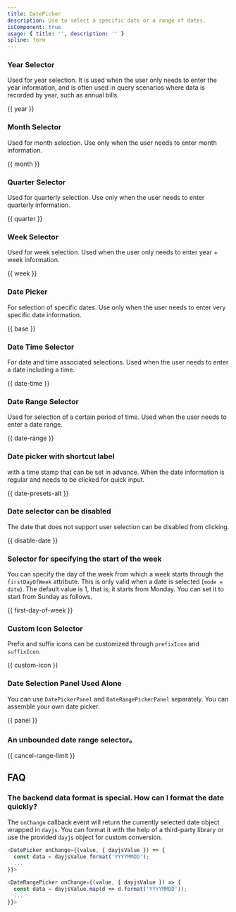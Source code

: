 ```yaml
---
title: DatePicker
description: Use to select a specific date or a range of dates.
isComponent: true
usage: { title: '', description: '' }
spline: form
---
```


### Year Selector

Used for year selection. It is used when the user only needs to enter the year information, and is often used in query scenarios where data is recorded by year, such as annual bills.

{{ year }}

### Month Selector

Used for month selection. Use only when the user needs to enter month information.

{{ month }}

### Quarter Selector

Used for quarterly selection. Use only when the user needs to enter quarterly information.

{{ quarter }}

### Week Selector

Used for week selection. Used when the user only needs to enter year + week information.

{{ week }}

### Date Picker

For selection of specific dates. Use only when the user needs to enter very specific date information.

{{ base }}

### Date Time Selector

For date and time associated selections. Used when the user needs to enter a date including a time.

{{ date-time }}

### Date Range Selector

Used for selection of a certain period of time. Used when the user needs to enter a date range.

{{ date-range }}

### Date picker with shortcut label

with a time stamp that can be set in advance. When the date information is regular and needs to be clicked for quick input.

{{ date-presets-alt }}

### Date selector can be disabled

The date that does not support user selection can be disabled from clicking.

{{ disable-date }}

### Selector for specifying the start of the week

You can specify the day of the week from which a week starts through the `firstDayOfWeek` attribute. This is only valid when a date is selected (`mode = date`). The default value is 1, that is, it starts from Monday. You can set it to start from Sunday as follows.

{{ first-day-of-week }}

### Custom Icon Selector

Prefix and suffix icons can be customized through `prefixIcon` and `suffixIcon`.

{{ custom-icon }}

### Date Selection Panel Used Alone

You can use `DatePickerPanel` and `DateRangePickerPanel` separately. You can assemble your own date picker.

{{ panel }}

### An unbounded date range selector。

{{ cancel-range-limit }}

## FAQ

### The backend data format is special. How can I format the date quickly?

The `onChange` callback event will return the currently selected date object wrapped in `dayjs`. You can format it with the help of a third-party library or use the provided `dayjs` object for custom conversion.

```js
<DatePicker onChange={(value, { dayjsValue }) => {
  const data = dayjsValue.format('YYYYMMDD');
  ...
}}>

<DateRangePicker onChange={(value, { dayjsValue }) => {
  const data = dayjsValue.map(d => d.format('YYYYMMDD'));
  ...
}}>
```
